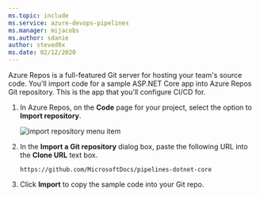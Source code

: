 ```yaml
---
ms.topic: include
ms.service: azure-devops-pipelines
ms.manager: mijacobs
ms.author: sdanie
author: steved0x
ms.date: 02/12/2020
---
```


Azure Repos is a full-featured Git server for hosting your team's source code. You'll import code for a sample ASP.NET Core app into Azure Repos Git repository. This is the app that you'll configure CI/CD for.

[//]: # (> [!NOTE])
[//]: # (> If you already have an ASP.NET Core application checked into your Azure Repos Git repository, you can use that for this quickstart, so long as your app does not depend on a database.)

1. In Azure Repos, on the **Code** page for your project, select the option to **Import repository**.

   ![import repository menu item](../../media/import-repository-menu-item.png)

2. In the **Import a Git repository** dialog box, paste the following URL into the **Clone URL** text box.

   ```
   https://github.com/MicrosoftDocs/pipelines-dotnet-core
   ```

3. Click **Import** to copy the sample code into your Git repo.
